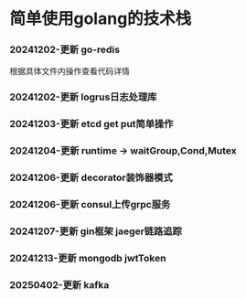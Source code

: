 # 简单使用golang的技术栈

### 20241202-更新 go-redis
根据具体文件内操作查看代码详情
### 20241202-更新 logrus日志处理库
### 20241203-更新 etcd get put简单操作
### 20241204-更新 runtime -> waitGroup,Cond,Mutex
### 20241206-更新 decorator装饰器模式 
### 20241206-更新 consul上传grpc服务
### 20241207-更新 gin框架 jaeger链路追踪
### 20241213-更新 mongodb jwtToken
### 20250402-更新 kafka